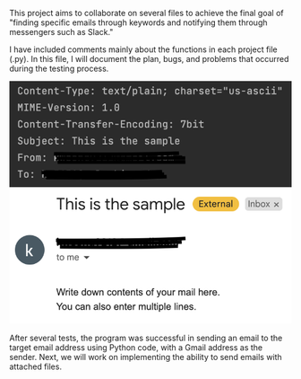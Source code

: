 This project aims to collaborate on several files to achieve the final goal of 
"finding specific emails through keywords and notifying them through messengers such as Slack." 

I have included comments mainly about the functions in each project file (.py). 
In this file, I will document the plan, bugs, and problems that occurred during the testing process.


![image](./images/result1.png)
![image](./images/result2.png)

After several tests, the program was successful in sending an email to the target email address using Python code, with a Gmail address as the sender. Next, we will work on implementing the ability to send emails with attached files.
